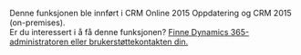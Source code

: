Denne funksjonen ble innført i CRM Online 2015 Oppdatering og CRM 2015 (on-premises).   
 Er du interessert i å få denne funksjonen? [Finne Dynamics 365-administratoren eller brukerstøttekontakten din.](../basics/find-administrator-support.md)